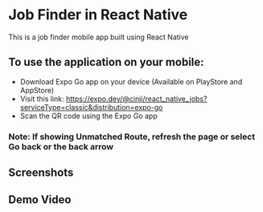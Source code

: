 # Job Finder in React Native
This is a job finder mobile app built using React Native

## To use the application on your mobile:
   - Download Expo Go app on your device (Available on PlayStore and AppStore)
   - Visit this link: https://expo.dev/@cinji/react_native_jobs?serviceType=classic&distribution=expo-go
   - Scan the QR code using the Expo Go app
   ### Note: If showing Unmatched Route, refresh the page or select Go back or the back arrow

## Screenshots

## Demo Video



